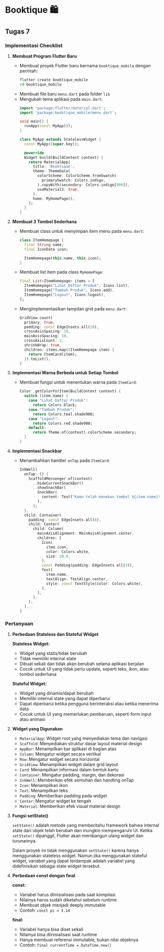# Booktique 🛍️

## Tugas 7

### Implementasi Checklist

1. **Membuat Program Flutter Baru**
   - Membuat proyek Flutter baru bernama `booktique_mobile` dengan perintah:
     ```bash
     flutter create booktique_mobile
     cd booktique_mobile
     ```
   - Membuat file baru `menu.dart` pada folder `lib`
   - Mengubah tema aplikasi pada `main.dart`:
     ```dart
     import 'package:flutter/material.dart';
     import 'package:booktique_mobile/menu.dart';

     void main() {
       runApp(const MyApp());
     }

     class MyApp extends StatelessWidget {
       const MyApp({super.key});

       @override
       Widget build(BuildContext context) {
         return MaterialApp(
           title: 'Booktique',
           theme: ThemeData(
             colorScheme: ColorScheme.fromSwatch(
               primarySwatch: Colors.indigo,
             ).copyWith(secondary: Colors.indigo[900]),
             useMaterial3: true,
           ),
           home: MyHomePage(),
         );
       }
     }
     ```

2. **Membuat 3 Tombol Sederhana**
   - Membuat class untuk menyimpan item menu pada `menu.dart`:
     ```dart
     class ItemHomepage {
       final String name;
       final IconData icon;

       ItemHomepage(this.name, this.icon);
     }
     ```
   - Membuat list item pada class `MyHomePage`:
     ```dart
     final List<ItemHomepage> items = [
       ItemHomepage("Lihat Daftar Produk", Icons.list),
       ItemHomepage("Tambah Produk", Icons.add),
       ItemHomepage("Logout", Icons.logout),
     ];
     ```
   - Mengimplementasikan tampilan grid pada `menu.dart`:
     ```dart
     GridView.count(
       primary: true,
       padding: const EdgeInsets.all(20),
       crossAxisSpacing: 10,
       mainAxisSpacing: 10,
       crossAxisCount: 3,
       shrinkWrap: true,
       children: items.map((ItemHomepage item) {
         return ItemCard(item);
       }).toList(),
     )
     ```

3. **Implementasi Warna Berbeda untuk Setiap Tombol**
   - Membuat fungsi untuk menentukan warna pada `ItemCard`:
     ```dart
     Color _getColorForItem(BuildContext context) {
       switch (item.name) {
         case "Lihat Daftar Produk":
           return Colors.black;
         case "Tambah Produk":
           return Colors.teal.shade900;
         case "Logout":
           return Colors.red.shade900;
         default:
           return Theme.of(context).colorScheme.secondary;
       }
     }
     ```

4. **Implementasi Snackbar**
   - Menambahkan handler `onTap` pada `ItemCard`:
     ```dart
     InkWell(
       onTap: () {
         ScaffoldMessenger.of(context)
           ..hideCurrentSnackBar()
           ..showSnackBar(
             SnackBar(
               content: Text("Kamu telah menekan tombol ${item.name}!")
             ),
           );
       },
       child: Container(
         padding: const EdgeInsets.all(8),
         child: Center(
           child: Column(
             mainAxisAlignment: MainAxisAlignment.center,
             children: [
               Icon(
                 item.icon,
                 color: Colors.white,
                 size: 30.0,
               ),
               const Padding(padding: EdgeInsets.all(3)),
               Text(
                 item.name,
                 textAlign: TextAlign.center,
                 style: const TextStyle(color: Colors.white),
               ),
             ],
           ),
         ),
       ),
     )
     ```

### Pertanyaan

1. **Perbedaan Stateless dan Stateful Widget**
   
   **Stateless Widget:**
   - Widget yang statis/tidak berubah
   - Tidak memiliki internal state
   - Dibuat sekali dan tidak akan berubah selama aplikasi berjalan
   - Cocok untuk UI yang tidak perlu update, seperti teks, ikon, atau tombol sederhana
   
   **Stateful Widget:**
   - Widget yang dinamis/dapat berubah
   - Memiliki internal state yang dapat diperbarui
   - Dapat diperbarui ketika pengguna berinteraksi atau ketika menerima data
   - Cocok untuk UI yang memerlukan pembaruan, seperti form input atau animasi

2. **Widget yang Digunakan**
   - `MaterialApp`: Widget root yang menyediakan tema dan navigasi
   - `Scaffold`: Menyediakan struktur dasar layout material design
   - `AppBar`: Menampilkan bar aplikasi di bagian atas
   - `Column`: Mengatur widget secara vertikal
   - `Row`: Mengatur widget secara horizontal
   - `GridView`: Menampilkan widget dalam grid layout
   - `Card`: Menampilkan informasi dalam bentuk kartu
   - `Container`: Mengatur padding, margin, dan dekorasi
   - `InkWell`: Memberikan efek sentuhan dan handling onTap
   - `Icon`: Menampilkan ikon
   - `Text`: Menampilkan teks
   - `Padding`: Memberikan padding pada widget
   - `Center`: Mengatur widget ke tengah
   - `Material`: Memberikan efek visual material design

3. **Fungsi setState()**
   
   `setState()` adalah metode yang memberitahu framework bahwa internal state dari objek telah berubah dan mungkin mempengaruhi UI. Ketika `setState()` dipanggil, Flutter akan membangun ulang widget dan turunannya.
   
   Dalam proyek ini tidak menggunakan `setState()` karena hanya menggunakan stateless widget. Namun jika menggunakan stateful widget, variabel yang dapat terdampak adalah variabel yang didefinisikan sebagai state widget tersebut.

4. **Perbedaan const dengan final**
   
   **const:**
   - Variabel harus diinisialisasi pada saat kompilasi
   - Nilainya harus sudah diketahui sebelum runtime
   - Membuat objek menjadi deeply immutable
   - Contoh: `const pi = 3.14`
   
   **final:**
   - Variabel hanya bisa diset sekali
   - Nilainya bisa diinisialisasi saat runtime
   - Hanya membuat referensi immutable, bukan nilai objeknya
   - Contoh: `final currentTime = DateTime.now()`

